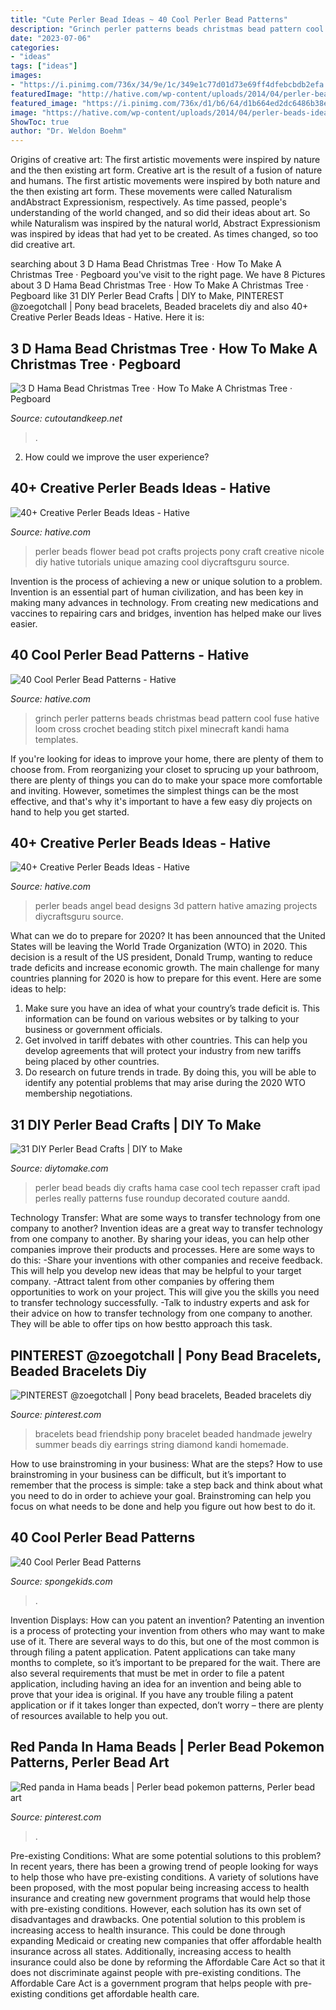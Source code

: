 ```yaml
---
title: "Cute Perler Bead Ideas ~ 40 Cool Perler Bead Patterns"
description: "Grinch perler patterns beads christmas bead pattern cool fuse hative loom cross crochet beading stitch pixel minecraft kandi hama templates"
date: "2023-07-06"
categories:
- "ideas"
tags: ["ideas"]
images:
- "https://i.pinimg.com/736x/34/9e/1c/349e1c77d01d73e69ff4dfebcbdb2efa.jpg"
featuredImage: "http://hative.com/wp-content/uploads/2014/04/perler-beads-patterns/33-christmas-grinch.png"
featured_image: "https://i.pinimg.com/736x/d1/b6/64/d1b664ed2dc6486b38e58ab60abf7ebc.jpg"
image: "https://hative.com/wp-content/uploads/2014/04/perler-beads-ideas/17-flower-pot-perler-beads.jpg"
ShowToc: true
author: "Dr. Weldon Boehm"
---
```



Origins of creative art: The first artistic movements were inspired by nature and the then existing art form.
Creative art is the result of a fusion of nature and humans. The first artistic movements were inspired by both nature and the then existing art form. These movements were called Naturalism andAbstract Expressionism, respectively. As time passed, people's understanding of the world changed, and so did their ideas about art. So while Naturalism was inspired by the natural world, Abstract Expressionism was inspired by ideas that had yet to be created. As times changed, so too did creative art.

	

		
searching about 3 D Hama Bead Christmas Tree · How To Make A Christmas Tree · Pegboard you've visit to the right page. We have 8 Pictures about 3 D Hama Bead Christmas Tree · How To Make A Christmas Tree · Pegboard like 31 DIY Perler Bead Crafts | DIY to Make, PINTEREST @zoegotchall | Pony bead bracelets, Beaded bracelets diy and also 40+ Creative Perler Beads Ideas - Hative. Here it is:
		
    
## 3 D Hama Bead Christmas Tree · How To Make A Christmas Tree · Pegboard

<img loading=lazy src="https://images.coplusk.net/project_images/139707/image/full_2012-12-03_13.29.58.jpg" onerror="this.onerror=null;this.src='https://tse1.mm.bing.net/th?id=OIP.Iq_t-RyEk4UAOcQq2FaZiAHaJ4&amp;pid=15.1';" alt="3 D Hama Bead Christmas Tree · How To Make A Christmas Tree · Pegboard">

_Source: cutoutandkeep.net_

>. 

	

2. How could we improve the user experience?

    
## 40+ Creative Perler Beads Ideas - Hative

<img loading=lazy src="https://hative.com/wp-content/uploads/2014/04/perler-beads-ideas/17-flower-pot-perler-beads.jpg" onerror="this.onerror=null;this.src='https://tse1.mm.bing.net/th?id=OIP.PpKHyO12P_RtQSamgMURVQHaMX&amp;pid=15.1';" alt="40+ Creative Perler Beads Ideas - Hative">

_Source: hative.com_

>perler beads flower bead pot crafts projects pony craft creative nicole diy hative tutorials unique amazing cool diycraftsguru source. 

	

Invention is the process of achieving a new or unique solution to a problem. Invention is an essential part of human civilization, and has been key in making many advances in technology. From creating new medications and vaccines to repairing cars and bridges, invention has helped make our lives easier.

    
## 40 Cool Perler Bead Patterns - Hative

<img loading=lazy src="http://hative.com/wp-content/uploads/2014/04/perler-beads-patterns/33-christmas-grinch.png" onerror="this.onerror=null;this.src='https://tse3.mm.bing.net/th?id=OIP.Y7_GT86Ka6ltj6dZ13O54wHaKj&amp;pid=15.1';" alt="40 Cool Perler Bead Patterns - Hative">

_Source: hative.com_

>grinch perler patterns beads christmas bead pattern cool fuse hative loom cross crochet beading stitch pixel minecraft kandi hama templates. 

	

If you're looking for ideas to improve your home, there are plenty of them to choose from. From reorganizing your closet to sprucing up your bathroom, there are plenty of things you can do to make your space more comfortable and inviting. However, sometimes the simplest things can be the most effective, and that's why it's important to have a few easy diy projects on hand to help you get started.

    
## 40+ Creative Perler Beads Ideas - Hative

<img loading=lazy src="https://hative.com/wp-content/uploads/2014/04/perler-beads-ideas/40-angel-perler-beads.jpg" onerror="this.onerror=null;this.src='https://tse4.mm.bing.net/th?id=OIP.1p0xJDkgMRz-Pqb1iiiPZAHaFA&amp;pid=15.1';" alt="40+ Creative Perler Beads Ideas - Hative">

_Source: hative.com_

>perler beads angel bead designs 3d pattern hative amazing projects diycraftsguru source. 

	

What can we do to prepare for 2020?
It has been announced that the United States will be leaving the World Trade Organization (WTO) in 2020. This decision is a result of the US president, Donald Trump, wanting to reduce trade deficits and increase economic growth. The main challenge for many countries planning for 2020 is how to prepare for this event. Here are some ideas to help: 
1. Make sure you have an idea of what your country’s trade deficit is. This information can be found on various websites or by talking to your business or government officials. 
2. Get involved in tariff debates with other countries. This can help you develop agreements that will protect your industry from new tariffs being placed by other countries. 
3. Do research on future trends in trade. By doing this, you will be able to identify any potential problems that may arise during the 2020 WTO membership negotiations.

    
## 31 DIY Perler Bead Crafts | DIY To Make

<img loading=lazy src="http://www.diytomake.com/wp-content/uploads/2016/09/perler-bead-tech-case.jpg" onerror="this.onerror=null;this.src='https://tse4.mm.bing.net/th?id=OIP.uDr0M2xQtNn_B5tMJLyZ8wHaLH&amp;pid=15.1';" alt="31 DIY Perler Bead Crafts | DIY to Make">

_Source: diytomake.com_

>perler bead beads diy crafts hama case cool tech repasser craft ipad perles really patterns fuse roundup decorated couture aandd. 

	

Technology Transfer: What are some ways to transfer technology from one company to another?
Invention ideas are a great way to transfer technology from one company to another. By sharing your ideas, you can help other companies improve their products and processes. Here are some ways to do this: 
-Share your inventions with other companies and receive feedback. This will help you develop new ideas that may be helpful to your target company.
-Attract talent from other companies by offering them opportunities to work on your project. This will give you the skills you need to transfer technology successfully.
-Talk to industry experts and ask for their advice on how to transfer technology from one company to another. They will be able to offer tips on how bestto approach this task.

    
## PINTEREST @zoegotchall | Pony Bead Bracelets, Beaded Bracelets Diy

<img loading=lazy src="https://i.pinimg.com/736x/34/9e/1c/349e1c77d01d73e69ff4dfebcbdb2efa.jpg" onerror="this.onerror=null;this.src='https://tse4.mm.bing.net/th?id=OIP.lRf2-lsbdKL-H5FEAS-RGQHaJ3&amp;pid=15.1';" alt="PINTEREST @zoegotchall | Pony bead bracelets, Beaded bracelets diy">

_Source: pinterest.com_

>bracelets bead friendship pony bracelet beaded handmade jewelry summer beads diy earrings string diamond kandi homemade. 

	

How to use brainstroming in your business: What are the steps?
How to use brainstroming in your business can be difficult, but it’s important to remember that the process is simple: take a step back and think about what you need to do in order to achieve your goal. Brainstroming can help you focus on what needs to be done and help you figure out how best to do it.

    
## 40 Cool Perler Bead Patterns

<img loading=lazy src="https://spongekids.com/wp-content/uploads/2014/04/perler-beads-patterns/34-snowman-couple.jpg" onerror="this.onerror=null;this.src='https://tse4.mm.bing.net/th?id=OIP.vnIXKgo7k1_oX9rQqDJ2ygHaIA&amp;pid=15.1';" alt="40 Cool Perler Bead Patterns">

_Source: spongekids.com_

>. 

	

Invention Displays: How can you patent an invention?
Patenting an invention is a process of protecting your invention from others who may want to make use of it. There are several ways to do this, but one of the most common is through filing a patent application. Patent applications can take many months to complete, so it’s important to be prepared for the wait. There are also several requirements that must be met in order to file a patent application, including having an idea for an invention and being able to prove that your idea is original. If you have any trouble filing a patent application or if it takes longer than expected, don’t worry – there are plenty of resources available to help you out.

    
## Red Panda In Hama Beads | Perler Bead Pokemon Patterns, Perler Bead Art

<img loading=lazy src="https://i.pinimg.com/736x/d1/b6/64/d1b664ed2dc6486b38e58ab60abf7ebc.jpg" onerror="this.onerror=null;this.src='https://tse1.mm.bing.net/th?id=OIP.gc8MlyfCDIbX9qd2Lp2CcwHaHa&amp;pid=15.1';" alt="Red panda in Hama beads | Perler bead pokemon patterns, Perler bead art">

_Source: pinterest.com_

>. 

	

Pre-existing Conditions: What are some potential solutions to this problem?
In recent years, there has been a growing trend of people looking for ways to help those who have pre-existing conditions. A variety of solutions have been proposed, with the most popular being increasing access to health insurance and creating new government programs that would help those with pre-existing conditions. However, each solution has its own set of disadvantages and drawbacks. One potential solution to this problem is increasing access to health insurance. This could be done through expanding Medicaid or creating new companies that offer affordable health insurance across all states. Additionally, increasing access to health insurance could also be done by reforming the Affordable Care Act so that it does not discriminate against people with pre-existing conditions. The Affordable Care Act is a government program that helps people with pre-existing conditions get affordable health care.

